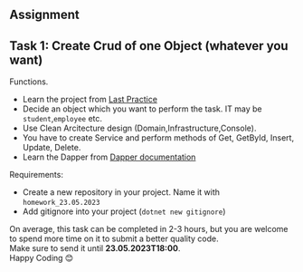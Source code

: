 ## Assignment  
## Task 1: Create Crud of one Object (whatever you want)
Functions.
* Learn the project from  <a href="https://github.com/NurulloSulaymonov/DapperCrud" target="_blank">Last Practice</a>
* Decide an object which you want to perform the task. IT may be `student`,`employee` etc.
* Use Clean Arcitecture design (Domain,Infrastructure,Console).
* You have to create Service and perform methods of Get, GetById, Insert, Update, Delete.
* Learn the Dapper from <a href="https://www.learndapper.com/dapper-query" target="_blank">Dapper documentation</a>

Requirements:
* Create a new repository in your project. Name it with `homework_23.05.2023`
* Add gitignore into your project (`dotnet new gitignore`)

On average, this task can be completed in 2-3 hours, but you are welcome to spend more time on it to submit a better quality code.
<br /> Make sure to send it until **23.05.2023T18:00**.
<br /> Happy Coding 😊


